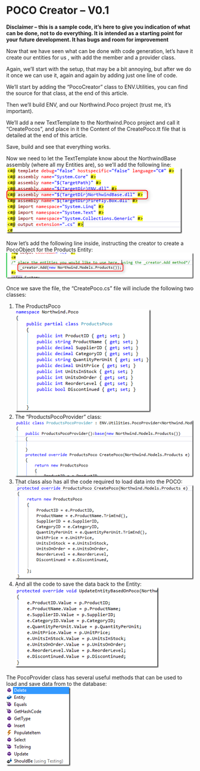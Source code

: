 ﻿# POCO Creator – V0.1

**Disclaimer – this is a sample code, it’s here to give you indication of what can be done, not to do everything. It is intended as a starting point for your future development. It has bugs and room for improvement**

Now that we have seen what can be done with code generation, let’s have it create our entities for us , with add the member and a provider class.

Again, we’ll start with the setup, that may be a bit annoying, but after we do it once we can use it, again and again by adding just one line of code.

We’ll start by adding the “PocoCreator” class to ENV.Utilities, you can find the source for that class, at the end of this article.

Then we’ll build ENV, and our Northwind.Poco project (trust me, it’s important).

We’ll add a new TextTemplate to the Northwind.Poco project and call it “CreatePocos”, and place in it the Content of the CreatePoco.tt file that is detailed at the end of this article.

Save, build and see that everything works.

Now we need to let the TextTemplate know about the NorthwindBase assembly (where all my Entities are), so we’ll add the following line:  
![](code_text_template3.png)

Now let’s add the following line inside, instructing the creator to create a PocoObject for the Products Entity:  
![](code_text_template4.png)

Once we save the file, the “CreatePoco.cs” file will include the following two classes:

1. The ProductsPoco  
![](ProductsPoco_auto.png)
2. The “ProductsPocoProvider” class:  
![](ProductsPocoProvider_auto.png)
3. That class also has all the code required to load data into the POCO:  
![](ProductsPocoProvider_auto1.png)
4. And all the code to save the data back to the Entity:  
![](ProductsPocoProvider_auto2.png)

The PocoProvider class has several useful methods that can be used to load and save data from to the database:  
![](pocoprovider_methods.png)

